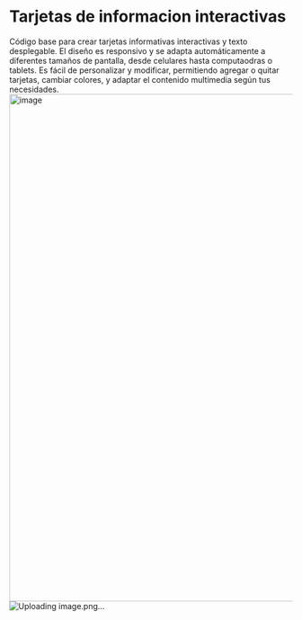 # Tarjetas de informacion interactivas
Código base para crear tarjetas informativas interactivas y texto desplegable.
El diseño es responsivo y se adapta automáticamente a diferentes tamaños de pantalla, desde celulares hasta computaodras o tablets.
Es fácil de personalizar y modificar, permitiendo agregar o quitar tarjetas, cambiar colores, y adaptar el contenido multimedia según tus necesidades.
<img width="1783" height="902" alt="image" src="https://github.com/user-attachments/assets/08cb7ce2-c029-459a-8400-8cfe13520496" />
![Uploading image.png…]()

